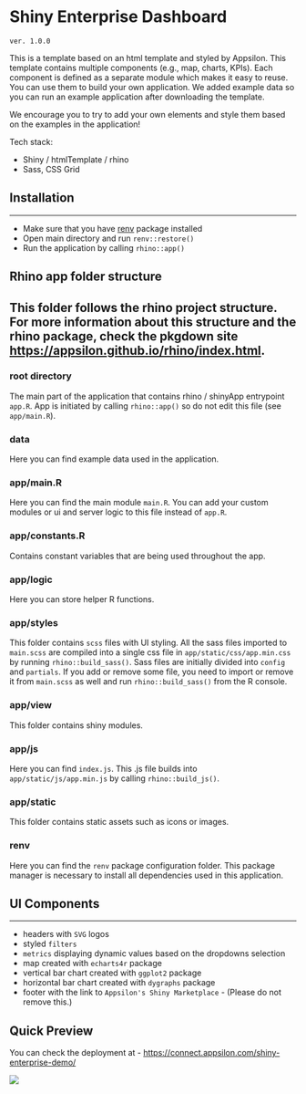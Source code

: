 # Shiny Enterprise Dashboard
`ver. 1.0.0`

This is a template based on an html template and styled by Appsilon. This template contains multiple components (e.g., map, charts, KPIs). Each component is defined as a separate module which makes it easy to reuse. You can use them to build your own application. We added example data so you can run an example application after downloading the template. 

We encourage you to try to add your own elements and style them based on the examples in the application!

Tech stack:
- Shiny / htmlTemplate / rhino
- Sass, CSS Grid

## Installation
---
- Make sure that you have [renv]("https://rstudio.github.io/renv/articles/renv.html) package installed 
- Open main directory and run `renv::restore()`
- Run the application by calling `rhino::app()`

## Rhino app folder structure
This folder follows the rhino project structure. For more information about this structure and the rhino package, check the pkgdown site https://appsilon.github.io/rhino/index.html.
---
### **root directory**
The main part of the application that contains rhino / shinyApp entrypoint `app.R`. App is initiated by calling `rhino::app()` so do not edit this file (see `app/main.R`).

### **data**
Here you can find example data used in the application.

### **app/main.R**
Here you can find the main module `main.R`. You can add your custom modules or ui and server logic to this file instead of `app.R`.

### **app/constants.R**
Contains constant variables that are being used throughout the app.

### **app/logic**
Here you can store helper R functions.

### **app/styles**
This folder contains `scss` files with UI styling. All the sass files imported to `main.scss` are compiled into a single css file in `app/static/css/app.min.css` by running `rhino::build_sass()`. Sass files are initially divided into `config` and `partials`. If you add or remove some file, you need to import or remove it from `main.scss` as well and run `rhino::build_sass()` from the R console. 

### **app/view**
This folder contains shiny modules.

### **app/js**
Here you can find `index.js`. This .js file builds into `app/static/js/app.min.js` by calling `rhino::build_js()`.

### **app/static**
This folder contains static assets such as icons or images.

### **renv**
Here you can find the `renv` package configuration folder. This package manager is necessary to install all dependencies used in this application.

## UI Components
---
- headers with `SVG` logos
- styled `filters`
- `metrics` displaying dynamic values based on the dropdowns selection
- map created with `echarts4r` package
- vertical bar chart created with `ggplot2` package
- horizontal bar chart created with `dygraphs` package
- footer with the link to `Appsilon's Shiny Marketplace` - (Please do not remove this.)

## Quick Preview
You can check the deployment at - https://connect.appsilon.com/shiny-enterprise-demo/


![](./enterprise.gif)
